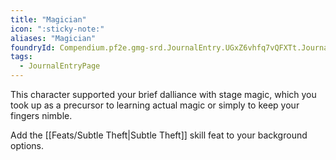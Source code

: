 ```yaml
---
title: "Magician"
icon: ":sticky-note:"
aliases: "Magician"
foundryId: Compendium.pf2e.gmg-srd.JournalEntry.UGxZ6vhfq7vQFXTt.JournalEntryPage.3wytfAHDV35VC5ju
tags:
  - JournalEntryPage
---
```

This character supported your brief dalliance with stage magic, which you took up as a precursor to learning actual magic or simply to keep your fingers nimble.

Add the [[Feats/Subtle Theft|Subtle Theft]] skill feat to your background options.
